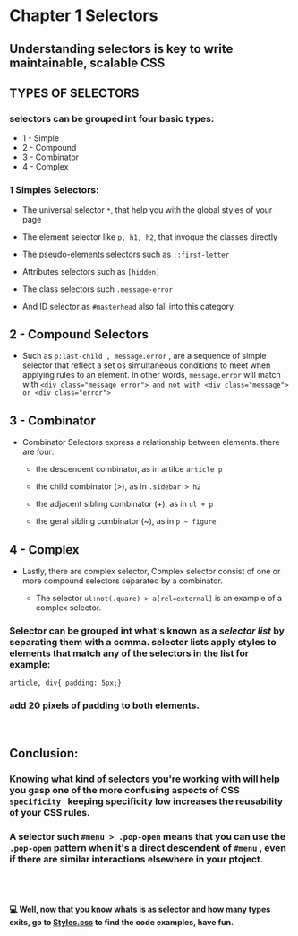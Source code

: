 # Chapter 1 Selectors 

## Understanding selectors is key to write maintainable, scalable CSS

## TYPES OF SELECTORS
### selectors can be grouped int four basic types:

- 1 - Simple
- 2 - Compound
- 3 - Combinator
- 4 - Complex

### 1 Simples Selectors:

- The universal selector ``` * ```, that help you with the global styles of your page

- The element selector like ``` p, h1, h2 ```, that invoque the classes directly

- The pseudo-elements selectors such as ``` ::first-letter ```

- Attributes selectors such as ``` [hidden] ```

- The class selectors such ``` .message-error ``` 

- And ID selector as ``` #masterhead ```  also fall into this category.


## 2 - Compound Selectors

- Such as ``` p:last-child , message.error ``` , are a sequence of simple selector that reflect a set os simultaneous conditions to meet when applying rules to an element. In other words,  ``` message.error ``` will match with ``` <div class="message error"> and not with <div class="message"> or <div class="error"> ```

## 3 - Combinator

- Combinator Selectors express a relationship between elements. there are four: 
    - the descendent combinator, as in artilce ``` article p ```

    - the child combinator (>), as in  ``` .sidebar > h2 ```

    - the adjacent sibling combinator (+), as in ``` ul + p ```

    - the geral sibling combinator (~), as in ``` p ~ figure ```

## 4 - Complex

- Lastly, there are complex selector, Complex selector consist of one or more compound selectors separated by a combinator. 

    - The selector ``` ul:not(.quare) > a[rel=external] ``` is an example of a complex selector.

### Selector can be grouped int what's known as a <em>selector list</em> by separating them with a comma. selector lists apply styles to elements that match any of the selectors in the list for example:

```
article, div{ padding: 5px;}
``` 

### add 20 pixels of padding to both elements.

<br>

## Conclusion:

### Knowing what kind of selectors you're working with will help you gasp one of the more confusing aspects of CSS ```specificity ``` keeping specificity low increases the reusability of your CSS rules. 

### A selector such ``` #menu > .pop-open ``` means that you can use the ``` .pop-open ``` pattern when it's a direct descendent of ``` #menu ``` , even if there are similar interactions elsewhere in your ptoject.

<br>
<br>

#### 💻 Well, now that you know whats is as selector and how many types exits, go to [Styles.css]("https://github.com/wal-wizard/CSS-MASTER/blob/main/chapter1-Selectors/style.css") to find the code examples,  have fun.
